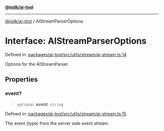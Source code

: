[**@isdk/ai-tool**](../README.md)

***

[@isdk/ai-tool](../globals.md) / AIStreamParserOptions

# Interface: AIStreamParserOptions

Defined in: [packages/ai-tool/src/utils/stream/ai-stream.ts:14](https://github.com/isdk/ai-tool.js/blob/077730e62e6c723611b64a587e36b69766741af4/src/utils/stream/ai-stream.ts#L14)

Options for the AIStreamParser.

## Properties

### event?

> `optional` **event**: `string`

Defined in: [packages/ai-tool/src/utils/stream/ai-stream.ts:15](https://github.com/isdk/ai-tool.js/blob/077730e62e6c723611b64a587e36b69766741af4/src/utils/stream/ai-stream.ts#L15)

The event (type) from the server side event stream.
